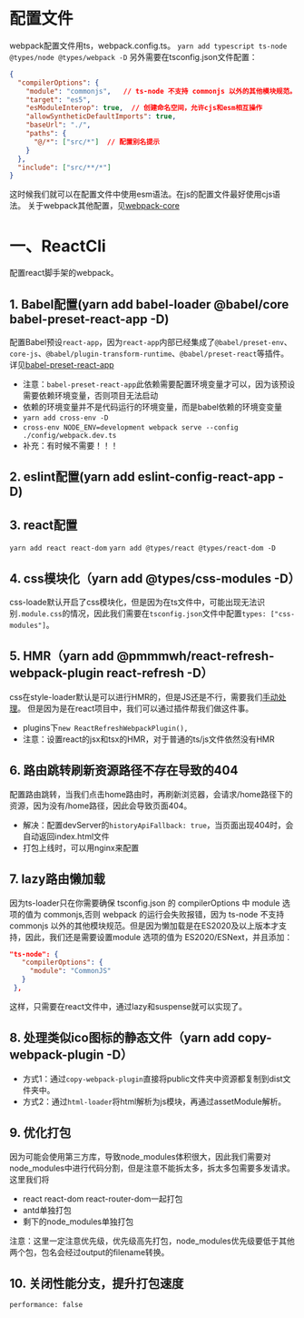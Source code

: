 # 配置文件
webpack配置文件用ts，webpack.config.ts。
`yarn add typescript ts-node @types/node @types/webpack -D`
另外需要在tsconfig.json文件配置：
```json
{
  "compilerOptions": {
    "module": "commonjs",   // ts-node 不支持 commonjs 以外的其他模块规范。
    "target": "es5",
    "esModuleInterop": true,  // 创建命名空间，允许cjs和esm相互操作
    "allowSyntheticDefaultImports": true,
    "baseUrl": "./",
    "paths": {
      "@/*": ["src/*"]  // 配置别名提示
    }
  },
  "include": ["src/**/*"]
}
```
这时候我们就可以在配置文件中使用esm语法。在js的配置文件最好使用cjs语法。
关于webpack其他配置，见[webpack-core](https://github.com/darkTang/webpack-core)

# 一、ReactCli
配置react脚手架的webpack。

## 1. Babel配置(yarn add babel-loader @babel/core babel-preset-react-app -D)
配置Babel预设`react-app`，因为`react-app`内部已经集成了`@babel/preset-env`、`core-js`、`@babel/plugin-transform-runtime`、`@babel/preset-react`等插件。详见[babel-preset-react-app](https://github.com/facebook/create-react-app/blob/main/packages/babel-preset-react-app/create.js)

- 注意：`babel-preset-react-app`此依赖需要配置环境变量才可以，因为该预设需要依赖环境变量，否则项目无法启动
- 依赖的环境变量并不是代码运行的环境变量，而是babel依赖的环境变变量
- `yarn add cross-env -D`
- `cross-env NODE_ENV=development webpack serve --config ./config/webpack.dev.ts`
- 补充：有时候不需要！！！

## 2. eslint配置(yarn add eslint-config-react-app -D)

## 3. react配置
`yarn add react react-dom`
`yarn add @types/react @types/react-dom -D`

## 4. css模块化（yarn add @types/css-modules -D）
css-loade默认开启了css模块化，但是因为在ts文件中，可能出现无法识别`.module.css`的情况，因此我们需要在`tsconfig.json`文件中配置`types: ["css-modules"]`。

## 5. HMR（yarn add @pmmmwh/react-refresh-webpack-plugin react-refresh -D）
css在style-loader默认是可以进行HMR的，但是JS还是不行，需要我们[手动处理](https://github.com/facebook/create-react-app/blob/main/packages/babel-preset-react-app/create.js)。
但是因为是在react项目中，我们可以通过插件帮我们做这件事。

- plugins下`new ReactRefreshWebpackPlugin(),`
- 注意：设置react的jsx和tsx的HMR，对于普通的ts/js文件依然没有HMR

## 6. 路由跳转刷新资源路径不存在导致的404
配置路由跳转，当我们点击home路由时，再刷新浏览器，会请求/home路径下的资源，因为没有/home路径，因此会导致页面404。

- 解决：配置devServer的`historyApiFallback: true`，当页面出现404时，会自动返回index.html文件
- 打包上线时，可以用nginx来配置

## 7. lazy路由懒加载
因为ts-loader只在你需要确保 tsconfig.json 的 compilerOptions 中 module 选项的值为 commonjs,否则 webpack 的运行会失败报错，因为 ts-node 不支持 commonjs 以外的其他模块规范。但是因为懒加载是在ES2020及以上版本才支持，因此，我们还是需要设置module 选项的值为 ES2020/ESNext，并且添加：
```json
"ts-node": {
   "compilerOptions": {
     "module": "CommonJS"
   }
 },
```
这样，只需要在react文件中，通过lazy和suspense就可以实现了。

## 8. 处理类似ico图标的静态文件（yarn add copy-webpack-plugin -D）
- 方式1：通过`copy-webpack-plugin`直接将public文件夹中资源都复制到dist文件夹中。
- 方式2：通过`html-loader`将html解析为js模块，再通过assetModule解析。


## 9. 优化打包
因为可能会使用第三方库，导致node_modules体积很大，因此我们需要对node_modules中进行代码分割，但是注意不能拆太多，拆太多包需要多发请求。这里我们将
- react react-dom react-router-dom一起打包
- antd单独打包
- 剩下的node_modules单独打包

注意：这里一定注意优先级，优先级高先打包，node_modules优先级要低于其他两个包，包名会经过output的filename转换。

## 10. 关闭性能分支，提升打包速度
`performance: false`